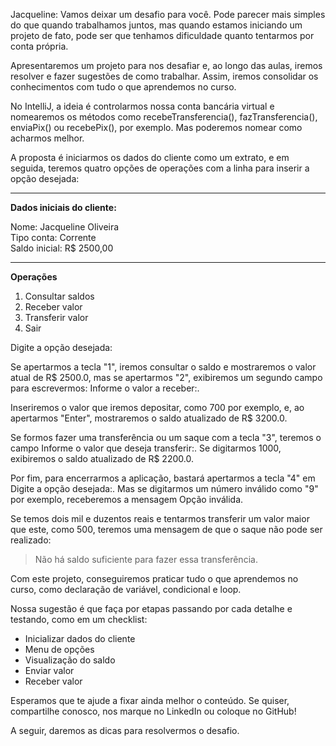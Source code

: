 <p>Jacqueline: Vamos deixar um desafio para você. Pode parecer mais simples do que quando trabalhamos juntos, mas quando estamos iniciando um projeto de fato, pode ser que tenhamos dificuldade quanto tentarmos por conta própria.</p>

<p>Apresentaremos um projeto para nos desafiar e, ao longo das aulas, iremos resolver e fazer sugestões de como trabalhar. Assim, iremos consolidar os conhecimentos com tudo o que aprendemos no curso.</p>

<p>No IntelliJ, a ideia é controlarmos nossa conta bancária virtual e nomearemos os métodos como recebeTransferencia(), fazTransferencia(), enviaPix() ou recebePix(), por exemplo. Mas poderemos nomear como acharmos melhor.</p>

<p>A proposta é iniciarmos os dados do cliente como um extrato, e em seguida, teremos quatro opções de operações com a linha para inserir a opção desejada:</p>

<hr>

<p><strong>Dados iniciais do cliente:</strong></p>

<p>Nome: Jacqueline Oliveira<br>
Tipo conta: Corrente<br>
Saldo inicial: R$ 2500,00</p>

<hr>

<p><strong>Operações</strong></p>

<ol>
    <li>Consultar saldos</li>
    <li>Receber valor</li>
    <li>Transferir valor</li>
    <li>Sair</li>
</ol>

<p>Digite a opção desejada:</p>

<p>Se apertarmos a tecla "1", iremos consultar o saldo e mostraremos o valor atual de R$ 2500.0, mas se apertarmos "2", exibiremos um segundo campo para escrevermos: Informe o valor a receber:.</p>

<p>Inseriremos o valor que iremos depositar, como 700 por exemplo, e, ao apertarmos "Enter", mostraremos o saldo atualizado de R$ 3200.0.</p>

<p>Se formos fazer uma transferência ou um saque com a tecla "3", teremos o campo Informe o valor que deseja transferir:. Se digitarmos 1000, exibiremos o saldo atualizado de R$ 2200.0.</p>

<p>Por fim, para encerrarmos a aplicação, bastará apertarmos a tecla "4" em Digite a opção desejada:. Mas se digitarmos um número inválido como "9" por exemplo, receberemos a mensagem Opção inválida.</p>

<p>Se temos dois mil e duzentos reais e tentarmos transferir um valor maior que este, como 500, teremos uma mensagem de que o saque não pode ser realizado:</p>

<blockquote>Não há saldo suficiente para fazer essa transferência.</blockquote>

<p>Com este projeto, conseguiremos praticar tudo o que aprendemos no curso, como declaração de variável, condicional e loop.</p>

<p>Nossa sugestão é que faça por etapas passando por cada detalhe e testando, como em um checklist:</p>

<ul>
    <li>Inicializar dados do cliente</li>
    <li>Menu de opções</li>
    <li>Visualização do saldo</li>
    <li>Enviar valor</li>
    <li>Receber valor</li>
</ul>

<p>Esperamos que te ajude a fixar ainda melhor o conteúdo. Se quiser, compartilhe conosco, nos marque no LinkedIn ou coloque no GitHub!</p>

<p>A seguir, daremos as dicas para resolvermos o desafio.</p>
